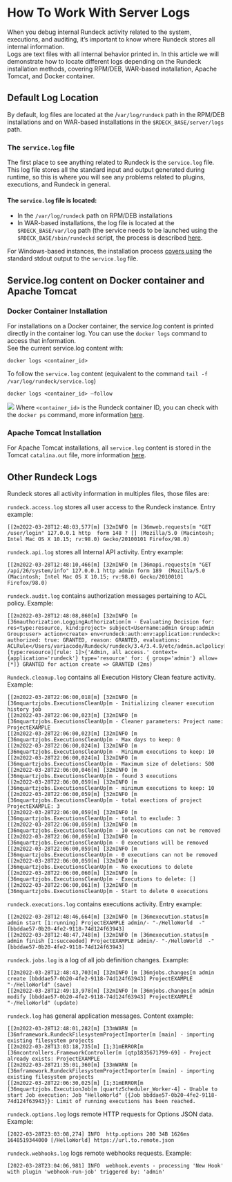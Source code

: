 # How To Work With Server Logs

When you debug internal Rundeck activity related to the system, executions, and auditing, it’s important to know where Rundeck stores all internal information.<br> 
Logs are text files with all internal behavior printed in. In this article we will demonstrate how to locate different logs depending on the Rundeck installation methods, covering RPM/DEB, WAR-based installation, Apache Tomcat, and Docker container.<br>

## Default Log Location 
By default, log files are located at the /`var/log/rundeck` path in the RPM/DEB installations and on WAR-based installations in the `$RDECK_BASE/server/logs` path.<br>

### The `service.log` file

The first place to see anything related to Rundeck is the `service.log` file. This log file stores all the standard input and output generated during runtime, so this is where you will see any problems related to plugins, executions, and Rundeck in general.<br>

#### The `service.log` file is located: 



* In the `/var/log/rundeck` path on RPM/DEB installations
* In WAR-based installations, the log file is located at the `$RDECK_BASE/var/log` path (the service needs to be launched using the `$RDECK_BASE/sbin/rundeckd` script, the process is described [here](/administration/maintenance/startup.html#launcher).<br>

For Windows-based instances, the installation process [covers using](/administration/install/windows.html#configuring-rundeck) the standard stdout output to the `service.log` file.<br>

## Service.log content on Docker container and Apache Tomcat

### **Docker Container Installation**

For installations on a Docker container, the service.log content is printed directly in the container log. You can use the `docker logs` command to access that information.<br> 
See the current service.log content with:


```
docker logs <container_id>
```

To follow the `service.log` content (equivalent to the command `tail -f /var/log/rundeck/service.log`)

```
docker logs <container_id> –follow
```

![](~@assets/img/logs-docker.png)
Where `<container_id>` is the Rundeck container ID, you can check with the `docker ps` command, more information [here](https://docs.docker.com/engine/reference/commandline/ps/).

### **Apache Tomcat Installation**

For Apache Tomcat installations, all `service.log` content is stored in the Tomcat `catalina.out` file, more information [here](https://tomcat.apache.org/tomcat-9.0-doc/logging.html#Console).

## Other Rundeck Logs

Rundeck stores all activity information in multiples files, those files are:

`rundeck.access.log` stores all user access to the Rundeck instance. 
Entry example:

```
[[2m2022-03-28T12:48:03,577[m] [32mINFO [m [36mweb.requests[m "GET /user/login" 127.0.0.1 http  form 148 ? [] (Mozilla/5.0 (Macintosh; Intel Mac OS X 10.15; rv:98.0) Gecko/20100101 Firefox/98.0)
```

`rundeck.api.log` stores all Internal API activity. 
Entry example:

```
[[2m2022-03-28T12:48:10,466[m] [32mINFO [m [36mapi.requests[m "GET /api/26/system/info" 127.0.0.1 http admin form 189  (Mozilla/5.0 (Macintosh; Intel Mac OS X 10.15; rv:98.0) Gecko/20100101 Firefox/98.0)
```

`rundeck.audit.log` contains authorization messages pertaining to ACL policy. 
Example:

```
[[2m2022-03-28T12:48:08,860[m] [32mINFO [m [36mauthorization.LoggingAuthorization[m - Evaluating Decision for: res<type:resource, kind:project> subject<Username:admin Group:admin Group:user> action<create> env<rundeck:auth:env:application:rundeck>: authorized: true: GRANTED, reason: GRANTED, evaluations:     ACLRule</Users/variacode/Rundeck/rundeck/3.4/3.4.9/etc/admin.aclpolicy[2][type:resource][rule: 1]>{'Admin, all access.' context={application='rundeck'} type='resource' for: { group='admin'} allow=[*]} GRANTED for action create => GRANTED (2ms)
```

`Rundeck.cleanup.log` contains all Execution History Clean feature activity. 
Example:

```
[[2m2022-03-28T22:06:00,018[m] [32mINFO [m [36mquartzjobs.ExecutionsCleanUp[m - Initializing cleaner execution history job
[[2m2022-03-28T22:06:00,023[m] [32mINFO [m [36mquartzjobs.ExecutionsCleanUp[m - Cleaner parameters: Project name: ProjectEXAMPLE
[[2m2022-03-28T22:06:00,023[m] [32mINFO [m [36mquartzjobs.ExecutionsCleanUp[m - Max days to keep: 0
[[2m2022-03-28T22:06:00,024[m] [32mINFO [m [36mquartzjobs.ExecutionsCleanUp[m - Minimum executions to keep: 10
[[2m2022-03-28T22:06:00,024[m] [32mINFO [m [36mquartzjobs.ExecutionsCleanUp[m - Maximum size of deletions: 500
[[2m2022-03-28T22:06:00,046[m] [32mINFO [m [36mquartzjobs.ExecutionsCleanUp[m - found 3 executions
[[2m2022-03-28T22:06:00,059[m] [32mINFO [m [36mquartzjobs.ExecutionsCleanUp[m - minimum executions to keep: 10
[[2m2022-03-28T22:06:00,059[m] [32mINFO [m [36mquartzjobs.ExecutionsCleanUp[m - total exections of project ProjectEXAMPLE: 3
[[2m2022-03-28T22:06:00,059[m] [32mINFO [m [36mquartzjobs.ExecutionsCleanUp[m - total to exclude: 3
[[2m2022-03-28T22:06:00,059[m] [32mINFO [m [36mquartzjobs.ExecutionsCleanUp[m - 10 executions can not be removed
[[2m2022-03-28T22:06:00,059[m] [32mINFO [m [36mquartzjobs.ExecutionsCleanUp[m - 0 executions will be removed
[[2m2022-03-28T22:06:00,059[m] [32mINFO [m [36mquartzjobs.ExecutionsCleanUp[m - 0 executions can not be removed
[[2m2022-03-28T22:06:00,059[m] [32mINFO [m [36mquartzjobs.ExecutionsCleanUp[m - No executions to delete
[[2m2022-03-28T22:06:00,060[m] [32mINFO [m [36mquartzjobs.ExecutionsCleanUp[m - Executions to delete: []
[[2m2022-03-28T22:06:00,061[m] [32mINFO [m [36mquartzjobs.ExecutionsCleanUp[m - Start to delete 0 executions
```

`rundeck.executions.log` contains executions activity. 
Entry example:

```
[[2m2022-03-28T12:48:46,664[m] [32mINFO [m [36mexecution.status[m admin start [1:running] ProjectEXAMPLE admin/- "-/HelloWorld  -"[bbddae57-0b20-4fe2-9118-74d124f63943]
[[2m2022-03-28T12:48:47,748[m] [32mINFO [m [36mexecution.status[m admin finish [1:succeeded] ProjectEXAMPLE admin/- "-/HelloWorld  -"[bbddae57-0b20-4fe2-9118-74d124f63943]
```

`rundeck.jobs.log` is a log of all job definition changes. 
Example:

```
[[2m2022-03-28T12:48:43,703[m] [32mINFO [m [36mjobs.changes[m admin create [bbddae57-0b20-4fe2-9118-74d124f63943] ProjectEXAMPLE "-/HelloWorld" (save)
[[2m2022-03-28T12:49:13,978[m] [32mINFO [m [36mjobs.changes[m admin modify [bbddae57-0b20-4fe2-9118-74d124f63943] ProjectEXAMPLE "-/HelloWorld" (update)
```

`rundeck.log` has general application messages. 
Content example:

```
[[2m2022-03-28T12:48:01,282[m] [33mWARN [m [36mframework.RundeckFilesystemProjectImporter[m [main] - importing existing filesystem projects
[[2m2022-03-28T13:03:18,735[m] [1;31mERROR[m [36mcontrollers.FrameworkController[m [qtp1835671799-69] - Project already exists: ProjectEXAMPLE
[[2m2022-03-28T21:35:01,360[m] [33mWARN [m [36mframework.RundeckFilesystemProjectImporter[m [main] - importing existing filesystem projects
[[2m2022-03-28T22:06:30,025[m] [1;31mERROR[m [36mquartzjobs.ExecutionJob[m [quartzScheduler_Worker-4] - Unable to start Job execution: Job "HelloWorld" {{Job bbddae57-0b20-4fe2-9118-74d124f63943}}: Limit of running executions has been reached.
```

`rundeck.options.log` logs remote HTTP requests for Options JSON data. 
Example:

```
[2022-03-28T23:03:08,274] INFO  http.options 200 34B 1626ms 1648519344000 [/HelloWorld] https://url.to.remote.json
```

`rundeck.webhooks.log` logs remote webhooks requests. 
Example:

```
[2022-03-28T23:04:06,981] INFO  webhook.events - processing 'New Hook' with plugin 'webhook-run-job' triggered by: 'admin'
